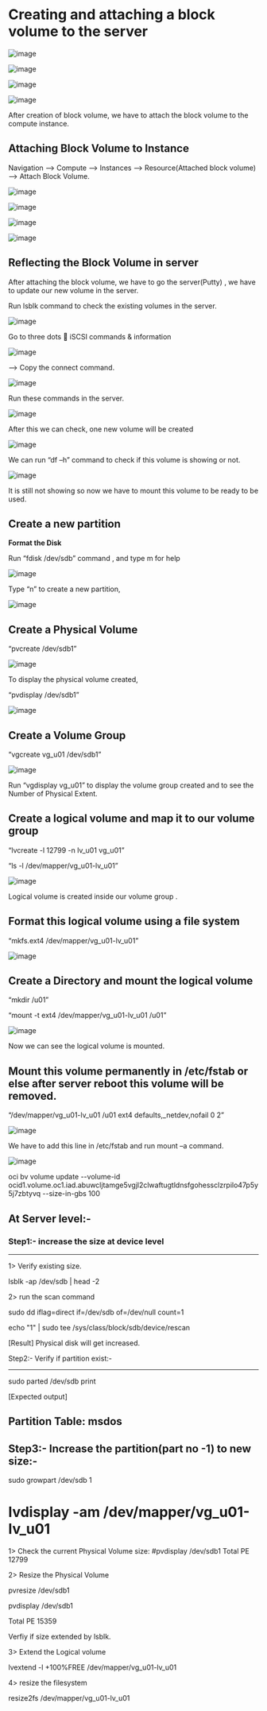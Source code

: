 # Creating and attaching a block volume to the server

![image](https://github.com/user-attachments/assets/6175a3e6-f4b1-4fa1-8037-17d478385e1a)

![image](https://github.com/user-attachments/assets/9711bc23-88c0-43c0-9c48-d5a8d06a51de)

![image](https://github.com/user-attachments/assets/78626450-30c2-416d-89de-21b0f6c3214e)

![image](https://github.com/user-attachments/assets/b3c8ef7b-6173-48be-8bb8-ca0cf864347a)

After creation of block volume, we have to attach the block volume to the compute instance.

## Attaching Block Volume to Instance

Navigation --> Compute --> Instances --> Resource(Attached block volume) --> Attach Block Volume.

![image](https://github.com/user-attachments/assets/ecbb5f25-9130-43bf-b926-3727f52aac38)

![image](https://github.com/user-attachments/assets/a0ebdb1a-8de6-47e0-b25c-2b4de4b1c2b7)

![image](https://github.com/user-attachments/assets/78e36328-e2c6-4bf6-bf77-9800a607dd5e)

![image](https://github.com/user-attachments/assets/ab36ce42-6a66-488b-9c3e-bc1783f3cf77)

## Reflecting the Block Volume in server

After attaching the block volume, we have to go the server(Putty) , we have to update our new volume in the server.

Run lsblk command to check the existing volumes in the server.

![image](https://github.com/user-attachments/assets/bc44a220-9524-48cc-8405-bbfc8c1dc03d)

Go to three dots  iSCSI commands & information

![image](https://github.com/user-attachments/assets/f6f87f2c-72e7-490b-8f48-a70184e5532f)

--> Copy the connect command.

![image](https://github.com/user-attachments/assets/9855581f-9445-40a8-90cc-587cae338b7e)

Run these commands in the server.

![image](https://github.com/user-attachments/assets/c5cb7cc6-fed2-4de8-9b94-633a6f1ff3d9)

 After this we can check, one new volume will be created

 ![image](https://github.com/user-attachments/assets/597455fc-d3c5-4a18-8a66-78ac0df06d43)

We can run “df –h” command to check if this volume is showing or not.

![image](https://github.com/user-attachments/assets/0ea665a6-4b0b-4fe0-a89d-e89e8525caf7)

It is still not showing so now we have to mount this volume to be ready to be used.

## Create a new partition

**Format the Disk**

Run “fdisk /dev/sdb” command , and type m for help

![image](https://github.com/user-attachments/assets/4434cf0d-6bbf-4147-9b50-2536f0996bb0)

Type “n” to create a new partition,

![image](https://github.com/user-attachments/assets/5b2a1fad-ce76-452e-afac-1ee1053e8bc1)

## Create a Physical Volume

“pvcreate /dev/sdb1”

![image](https://github.com/user-attachments/assets/1374d8e0-d2b5-4c34-b163-e07216bae2c3)

To display the physical volume created,

“pvdisplay /dev/sdb1”

 ![image](https://github.com/user-attachments/assets/b3c04a91-daf2-4ec0-bdad-333f22bc952e)

## Create a Volume Group

“vgcreate vg_u01 /dev/sdb1”

![image](https://github.com/user-attachments/assets/a8fdcee1-b86c-4a0d-9814-3a521e00f40a)

Run “vgdisplay vg_u01” to display the volume group created and to see the Number of Physical Extent.

## Create a logical volume and map it to our volume group

“lvcreate -l 12799 -n lv_u01 vg_u01”

“ls -l /dev/mapper/vg_u01-lv_u01”

![image](https://github.com/user-attachments/assets/f049da41-0b7d-48f3-bc7c-3a1f75331b96)

Logical volume is created inside our volume group .

## Format this logical volume using a file system

“mkfs.ext4 /dev/mapper/vg_u01-lv_u01”

![image](https://github.com/user-attachments/assets/54db7a13-7615-4f9a-8586-f06ceba885e4)

## Create a Directory and mount the logical volume

“mkdir /u01”

“mount -t ext4  /dev/mapper/vg_u01-lv_u01  /u01”

![image](https://github.com/user-attachments/assets/126fcc7e-11fe-4474-a310-146b4d7bd304)

Now we can see the logical volume is mounted.

## Mount this volume permanently in /etc/fstab or else after server reboot this volume will be removed.

“/dev/mapper/vg_u01-lv_u01  /u01  ext4  defaults,_netdev,nofail 0 2”

![image](https://github.com/user-attachments/assets/3e57f6ba-e5d9-4910-9b5e-083a3c191173)

We have to add this line in /etc/fstab and run mount –a command.

![image](https://github.com/user-attachments/assets/ed5f2f04-b307-4732-883c-14579e427718)

oci bv volume update  --volume-id ocid1.volume.oc1.iad.abuwcljtamge5vgjl2clwaftugtldnsfgohessclzrpilo47p5y5j7zbtyvq --size-in-gbs 100

## At Server level:-

### Step1:- increase the size at device level

---------------------------------------------
1> Verify existing size.

lsblk -ap /dev/sdb | head -2

2> run the scan command

sudo dd iflag=direct if=/dev/sdb of=/dev/null count=1

echo "1" | sudo tee /sys/class/block/sdb/device/rescan

[Result] Physical disk will get increased.

Step2:- Verify if partition exist:-

--------------------------------------
sudo parted /dev/sdb print

[Expected output]

Partition Table: msdos
--------------------------------------
Step3:- Increase the partition(part no -1) to new size:-
---------------------------------------------------
sudo growpart /dev/sdb 1

# lvdisplay -am /dev/mapper/vg_u01-lv_u01

1> Check the current Physical Volume size:
#pvdisplay /dev/sdb1
Total PE              12799

2> Resize the Physical Volume

pvresize /dev/sdb1

pvdisplay /dev/sdb1

Total PE              15359

Verfiy if size extended by lsblk.

3> Extend the Logical volume

lvextend -l +100%FREE /dev/mapper/vg_u01-lv_u01

4> resize the filesystem

resize2fs /dev/mapper/vg_u01-lv_u01
